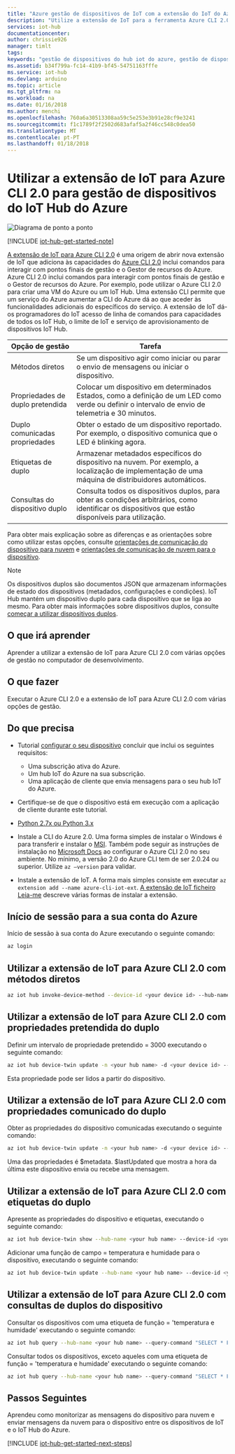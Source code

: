 ```yaml
---
title: "Azure gestão de dispositivos de IoT com a extensão do IoT do Azure CLI 2.0 | Microsoft Docs"
description: "Utilize a extensão de IoT para a ferramenta Azure CLI 2.0 para gestão de dispositivos do IoT Hub do Azure, com os métodos diretos e as opções de gestão do duplo propriedades pretendido."
services: iot-hub
documentationcenter: 
author: chrissie926
manager: timlt
tags: 
keywords: "gestão de dispositivos do hub iot do azure, gestão de dispositivos iot do Azure, a gestão de dispositivos do iot hub e iot de gestão de dispositivos"
ms.assetid: b34f799a-fc14-41b9-bf45-54751163fffe
ms.service: iot-hub
ms.devlang: arduino
ms.topic: article
ms.tgt_pltfrm: na
ms.workload: na
ms.date: 01/16/2018
ms.author: menchi
ms.openlocfilehash: 760a6a30513308aa59c5e253e3b91e28cf9e3241
ms.sourcegitcommit: f1c1789f2f2502d683afaf5a2f46cc548c0dea50
ms.translationtype: MT
ms.contentlocale: pt-PT
ms.lasthandoff: 01/18/2018
---
```

# <a name="use-the-iot-extension-for-azure-cli-20-for-azure-iot-hub-device-management"></a>Utilizar a extensão de IoT para Azure CLI 2.0 para gestão de dispositivos do IoT Hub do Azure

![Diagrama de ponto a ponto](media/iot-hub-get-started-e2e-diagram/2.png)

[!INCLUDE [iot-hub-get-started-note](../../includes/iot-hub-get-started-note.md)]

[A extensão de IoT para Azure CLI 2.0](https://github.com/Azure/azure-iot-cli-extension) é uma origem de abrir nova extensão de IoT que adiciona às capacidades do [Azure CLI 2.0](https://docs.microsoft.com/en-us/cli/azure/overview?view=azure-cli-latest) inclui comandos para interagir com pontos finais de gestão e o Gestor de recursos do Azure. Azure CLI 2.0 inclui comandos para interagir com pontos finais de gestão e o Gestor de recursos do Azure. Por exemplo, pode utilizar o Azure CLI 2.0 para criar uma VM do Azure ou um IoT Hub. Uma extensão CLI permite que um serviço do Azure aumentar a CLI do Azure dá ao que aceder às funcionalidades adicionais do específicos do serviço. A extensão de IoT dá-os programadores do IoT acesso de linha de comandos para capacidades de todos os IoT Hub, o limite de IoT e serviço de aprovisionamento de dispositivos IoT Hub.

| Opção de gestão          | Tarefa                                                                                                                            |
|----------------------------|---------------------------------------------------------------------------------------------------------------------------------|
| Métodos diretos             | Se um dispositivo agir como iniciar ou parar o envio de mensagens ou iniciar o dispositivo.                                        |
| Propriedades de duplo pretendida    | Colocar um dispositivo em determinados Estados, como a definição de um LED como verde ou definir o intervalo de envio de telemetria e 30 minutos.         |
| Duplo comunicadas propriedades   | Obter o estado de um dispositivo reportado. Por exemplo, o dispositivo comunica que o LED é blinking agora.                                    |
| Etiquetas de duplo                  | Armazenar metadados específicos do dispositivo na nuvem. Por exemplo, a localização de implementação de uma máquina de distribuidores automáticos.                         |
| Consultas do dispositivo duplo        | Consulta todos os dispositivos duplos, para obter as condições arbitrários, como identificar os dispositivos que estão disponíveis para utilização. |

Para obter mais explicação sobre as diferenças e as orientações sobre como utilizar estas opções, consulte [orientações de comunicação do dispositivo para nuvem](iot-hub-devguide-d2c-guidance.md) e [orientações de comunicação de nuvem para o dispositivo](iot-hub-devguide-c2d-guidance.md).

> [!NOTE]
> Os dispositivos duplos são documentos JSON que armazenam informações de estado dos dispositivos (metadados, configurações e condições). IoT Hub mantém um dispositivo duplo para cada dispositivo que se liga ao mesmo. Para obter mais informações sobre dispositivos duplos, consulte [começar a utilizar dispositivos duplos](iot-hub-node-node-twin-getstarted.md).

## <a name="what-you-learn"></a>O que irá aprender

Aprender a utilizar a extensão de IoT para Azure CLI 2.0 com várias opções de gestão no computador de desenvolvimento.

## <a name="what-you-do"></a>O que fazer

Executar o Azure CLI 2.0 e a extensão de IoT para Azure CLI 2.0 com várias opções de gestão.

## <a name="what-you-need"></a>Do que precisa

- Tutorial [configurar o seu dispositivo](iot-hub-raspberry-pi-kit-node-get-started.md) concluir que inclui os seguintes requisitos:
  - Uma subscrição ativa do Azure.
  - Um hub IoT do Azure na sua subscrição.
  - Uma aplicação de cliente que envia mensagens para o seu hub IoT do Azure.

- Certifique-se de que o dispositivo está em execução com a aplicação de cliente durante este tutorial.

- [Python 2.7x ou Python 3.x](https://www.python.org/downloads/)

- Instale a CLI do Azure 2.0. Uma forma simples de instalar o Windows é para transferir e instalar o [MSI](https://aka.ms/InstallAzureCliWindows). Também pode seguir as instruções de instalação no [Microsoft Docs](https://docs.microsoft.com/en-us/cli/azure/install-azure-cli?view=azure-cli-latest) ao configurar o Azure CLI 2.0 no seu ambiente. No mínimo, a versão 2.0 do Azure CLI tem de ser 2.0.24 ou superior. Utilize `az –version` para validar. 

- Instale a extensão de IoT. A forma mais simples consiste em executar `az extension add --name azure-cli-iot-ext`. [A extensão de IoT ficheiro Leia-me](https://github.com/Azure/azure-iot-cli-extension/blob/master/README.md) descreve várias formas de instalar a extensão.


## <a name="login-to-your-azure-account"></a>Início de sessão para a sua conta do Azure

Início de sessão à sua conta do Azure executando o seguinte comando:

```bash
az login
```

## <a name="use-the-iot-extension-for-azure-cli-20-with-direct-methods"></a>Utilizar a extensão de IoT para Azure CLI 2.0 com métodos diretos

```bash
az iot hub invoke-device-method --device-id <your device id> --hub-name <your hub name> --method-name <the method name> --method-payload <the method payload>
```

## <a name="use-the-iot-extension-for-azure-cli-20-with-twins-desired-properties"></a>Utilizar a extensão de IoT para Azure CLI 2.0 com propriedades pretendida do duplo

Definir um intervalo de propriedade pretendido = 3000 executando o seguinte comando:

```bash
az iot hub device-twin update -n <your hub name> -d <your device id> --set properties.desired.interval = 3000
```

Esta propriedade pode ser lidos a partir do dispositivo.

## <a name="use-the-iot-extension-for-azure-cli-20-with-twins-reported-properties"></a>Utilizar a extensão de IoT para Azure CLI 2.0 com propriedades comunicado do duplo

Obter as propriedades do dispositivo comunicadas executando o seguinte comando:

```bash
az iot hub device-twin update -n <your hub name> -d <your device id> --set properties.reported.interval = 3000
```

Uma das propriedades é $metadata. $lastUpdated que mostra a hora da última este dispositivo envia ou recebe uma mensagem.

## <a name="use-the-iot-extension-for-azure-cli-20-with-twins-tags"></a>Utilizar a extensão de IoT para Azure CLI 2.0 com etiquetas do duplo

Apresente as propriedades do dispositivo e etiquetas, executando o seguinte comando:

```bash
az iot hub device-twin show --hub-name <your hub name> --device-id <your device id>
```

Adicionar uma função de campo = temperatura e humidade para o dispositivo, executando o seguinte comando:

```bash
az iot hub device-twin update --hub-name <your hub name> --device-id <your device id> --set tags = '{"role":"temperature&humidity"}}'
```

## <a name="use-the-iot-extension-for-azure-cli-20-with-device-twins-queries"></a>Utilizar a extensão de IoT para Azure CLI 2.0 com consultas de duplos do dispositivo

Consultar os dispositivos com uma etiqueta de função = 'temperatura e humidade' executando o seguinte comando:

```bash
az iot hub query --hub-name <your hub name> --query-command "SELECT * FROM devices WHERE tags.role = 'temperature&humidity'"
```

Consultar todos os dispositivos, exceto aqueles com uma etiqueta de função = 'temperatura e humidade' executando o seguinte comando:

```bash
az iot hub query --hub-name <your hub name> --query-command "SELECT * FROM devices WHERE tags.role != 'temperature&humidity'"
```

## <a name="next-steps"></a>Passos Seguintes

Aprendeu como monitorizar as mensagens do dispositivo para nuvem e enviar mensagens da nuvem para o dispositivo entre os dispositivos de IoT e o IoT Hub do Azure.

[!INCLUDE [iot-hub-get-started-next-steps](../../includes/iot-hub-get-started-next-steps.md)]